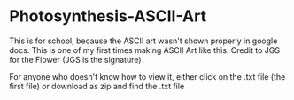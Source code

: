 # Photosynthesis-ASCII-Art
This is for school, because the ASCII art wasn't shown properly in google docs. This is one of my first times making ASCII Art like this. Credit to JGS for the Flower (JGS is the signature)


For anyone who doesn't know how to view it, either click on the .txt file (the first file) or download as zip and find the .txt file
